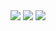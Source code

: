 
<script type="text/javascript" src="/js/lightbox.js"></script>
<link rel="stylesheet" href="/css/lightbox.css">

<div class="lightbox" id="lightbox1">
  <div class="table">
    <div class="table-cell">
      <img class="close" src="/img/close.svg" />
      <img class="next" src="/img/next.svg" />
      <img class="prev" src="/img/prev.svg" />
      <div class="item" style="background: url('/images/sketches/1.jpg') center center no-repeat; background-size: cover;">
      </div>
    </div>
  </div>
</div>

<script>
    $('.next').click(function(){
        $(this).closest('.lightbox').hide().next().show();
    });
</script>

